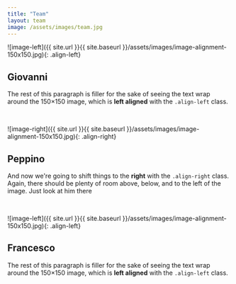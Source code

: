 ```yaml
---
title: "Team"
layout: team
image: /assets/images/team.jpg
---
```


![image-left]({{ site.url }}{{ site.baseurl }}/assets/images/image-alignment-150x150.jpg){: .align-left} 
## Giovanni 
The rest of this paragraph is filler for the sake of seeing the text wrap around the 150×150 image, which is **left aligned** with the `.align-left` class.

<br>

![image-right]({{ site.url }}{{ site.baseurl }}/assets/images/image-alignment-150x150.jpg){: .align-right} 
## Peppino 
And now we're going to shift things to the **right** with the `.align-right` class. Again, there should be plenty of room above, below, and to the left of the image. Just look at him there

<br>

![image-left]({{ site.url }}{{ site.baseurl }}/assets/images/image-alignment-150x150.jpg){: .align-left} 
## Francesco
The rest of this paragraph is filler for the sake of seeing the text wrap around the 150×150 image, which is **left aligned** with the `.align-left` class.